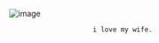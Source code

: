 ![image](https://github.com/user-attachments/assets/17d4eee6-eb4e-4581-a6df-420cf6385dfb)

                         i love my wife.
